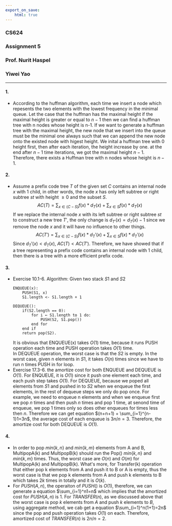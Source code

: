 ```yaml
---
export_on_save:
    html: true
---
```

### CS624
### Assignment 5
### Prof. Nurit Haspel
### Yiwei Yao
---
#### 1.
* According to the huffman algorithm, each time we insert a node which repesents the two elements with the lowest frequency in the minimal queue. Let the case that the huffman has the maximal height if the maximal height is greater or equal to $n-1$ then we can find a huffman tree with n nodes whose height is n-1. If we want to generate a huffman tree with the maximal height, the new node that we insert into the queue must be the minimal one always such that we can append the new node onto the existed node with higest height. We inital a huffman tree with $0$ height first, then after each iteration, the height increase by one. at the end after $n-1$ time iterations, we got the maximal height $n-1$. Therefore, there exists a Huffman tree with n nodes whose height is $n-1$.
#### 2.
* Assume a prefix code tree $T$ of the given set $C$ contains an internal node $x$ with $1$ child, in other words, the node $x$ has only left subtree or right subtree $st$ with height $\geq 0$ and the subset $S$. $$AC(T)=\sum_{x\in (C-S)}f(x)*d_T(x)+\sum_{x\in S}f(x)*d_T(x)$$ If we replace the internal node $x$ with its left subtree or right subtree $st$ to construct a new tree $T'$, the only change is $d_{T'}(x) = d_T(x)-1$ since we remove the node $x$ and it will have no influence to other things.$$AC(T')=\sum_{x\in (C-S)}f(x)*d_T'(x)+\sum_{x\in S}f(x)*d_T'(x)$$ Since $d_T'(x)<d_T(x)$, $AC(T)<AC(T')$. Therefore, we have showed that if a tree representing a prefix code contains an internal node with 1 child, then there is a tree with a more efficient prefix code.
#### 3.
* Exercise 10.1-6. Algorithm: Given two stack $S1$ and $S2$
    ```
    ENQUEUE(x):
        PUSH(S1, x)
        S1.length <- S1.length + 1
    ```
    ```
    DEQUEUE():
        if(S2.length == 0):
            for i ← S1.length to 1 do:
                PUSH(S2, S1.pop())
            end for
        end if
        return pop(S2).
    ```
    It is obvious that ENQUEUE(x) takes $O(1)$ time, because it runs PUSH operation each time and PUSH operation takes $O(1)$ time.<br>
    In DEQUEUE operation, the worst case is that the $S2$ is empty. In the worst case, given n elements in $S1$, it takes $O(n)$ times since we have to run n times PUSH in for loop.
*  Exercise 17.3-6. the amortize cost for both ENQUEUE and DEQUEUE is $O(1)$. For ENQUEUE, it is $O(1)$ since it push one element each time, and each push step takes $O(1)$. For DEQUEUE, because we poped all elements from $S1$ and pushed in to $S2$ when we enqueue the first elements, in the rest of dequeue steps we only do pop once. For example, we need to enqueue n elements and when we enqueue first we pop $n$ times and then push $n$ times and pop $1$ time, at senond time of enqueue, we pop $1$ times only so does other enqueues for times less then $n$. Therefore we can get equation $(n+n+1) + \sum_{i=1}^{n-1}1=3n$, the average cost of each enqueue is $3n/n = 3$. Therefore, the amortize cost for both DEQUEUE is $O(1)$.
#### 4.
* In order to pop $min\{k,n\}$ and $min\{k,m\}$ elements from A and B, MultipopA(k) and MultipopB(k) should run the Pop() $min\{k,n\}$ and $min\{k,m\}$ times. Thus, the worst case are $O(n)$ and $O(m)$ for MultipopA(k) and MultipopB(k). What's more, for Transfer(k) operation that either pop k elements from A and push it to B or A is empty, thus the worst case is that we pop k elements from A and push k elements to B which takes $2k$ times in totally and it is $O(k)$. 
* For $PUSH(A, n)$, the operaiton of $PUSH()$ is $O(1)$, therefore, we can generate a equation $\sum_{i=1}^n1=n$ which implies that the amortized cost for $PUSH(A,n)$ is 1. For $TRANSFER(n)$, as we discussed above that the worst case is pop $k$ elements from $A$ and push $k$ elements to $B$, using aggregate method, we cab get a equation $\sum_{i=1}^n(1+1)=2n$ since the pop and push operation takes $O(1)$ on each. Therefore, amortized cost of $TRANSFER(n)$ is $2n/n=2$.